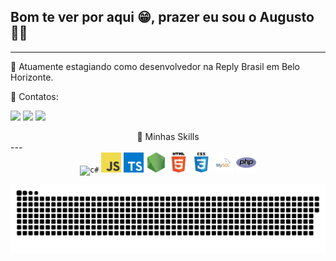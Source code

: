 ## Bom te ver por aqui 😁, prazer eu sou o  <strong>Augusto 👨‍💻</strong> 
----
💼 Atuamente estagiando como desenvolvedor na Reply Brasil em Belo Horizonte.

💬 Contatos: 

<p align="left">
  <a href="https://mail.google.com/mail/u/augustoflass@gmail.com" alt="Gmail">
  <img src="https://img.shields.io/badge/-Gmail-FF0000?style=flat-square&labelColor=FF0000&logo=gmail&logoColor=white" /></a>
  
  <a href="https://www.linkedin.com/in/augusto-assis-03a268197/" alt="Linkedin">
  <img src="https://img.shields.io/badge/-Linkedin-0e76a8?style=flat-square&logo=Linkedin&logoColor=white" /></a>
  
   <a href="https://t.me/aaugvsto" alt="Telegram">
  <img src="https://img.shields.io/badge/-Telegram-0e76a8?style=flat-square&logo=Telegram&logoColor=white" /></a>

</p>
<div align="center">
🚀 Minhas Skills
</div>
---

<div align="center">  
<code><img height="32" src="https://cdn.iconscout.com/icon/free/png-512/c-programming-569564.png" alt="c#"/></code>
<code><img height="32" src="https://raw.githubusercontent.com/github/explore/80688e429a7d4ef2fca1e82350fe8e3517d3494d/topics/javascript/javascript.png" alt="Javascript"/></code>
<code><img height="32" src="https://raw.githubusercontent.com/github/explore/80688e429a7d4ef2fca1e82350fe8e3517d3494d/topics/typescript/typescript.png" alt="Typescript"/></code>
<code><img height="32" src="https://raw.githubusercontent.com/github/explore/80688e429a7d4ef2fca1e82350fe8e3517d3494d/topics/nodejs/nodejs.png" alt="Nodejs"/></code>
<code><img height="32" src="https://raw.githubusercontent.com/github/explore/80688e429a7d4ef2fca1e82350fe8e3517d3494d/topics/html/html.png" alt="HTML5"/></code>
<code><img height="32" src="https://raw.githubusercontent.com/github/explore/80688e429a7d4ef2fca1e82350fe8e3517d3494d/topics/css/css.png" alt="CSS"/></code>
<code><img height="32" src="https://raw.githubusercontent.com/github/explore/80688e429a7d4ef2fca1e82350fe8e3517d3494d/topics/mysql/mysql.png" alt="MySQL"/></code>
<code><img height="32" src="https://raw.githubusercontent.com/github/explore/80688e429a7d4ef2fca1e82350fe8e3517d3494d/topics/php/php.png" alt="PHP"/></code>
  
  ![Snake animation](https://github.com/aaugvsto/aaugvsto/blob/output/github-contribution-grid-snake.svg)
</div>
